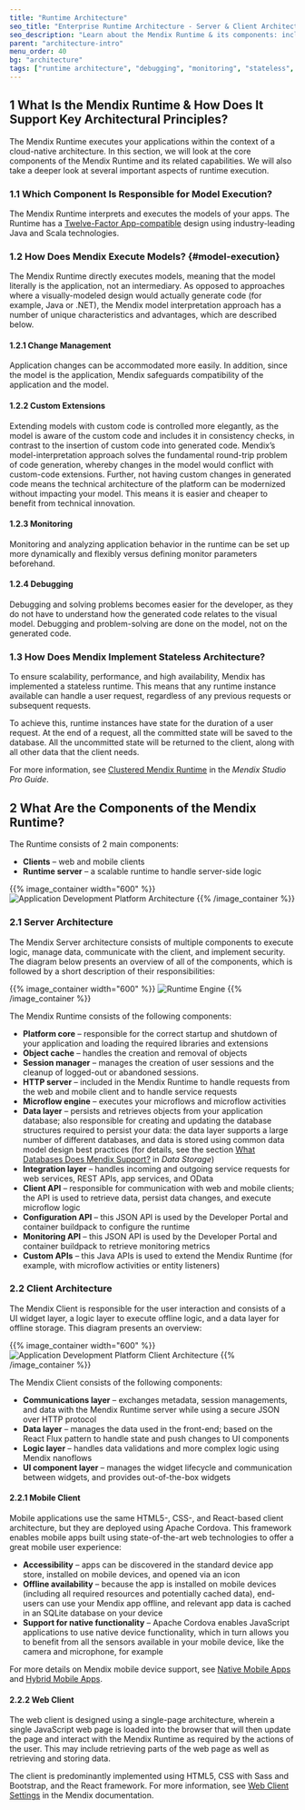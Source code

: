 ```yaml
---
title: "Runtime Architecture"
seo_title: "Enterprise Runtime Architecture - Server & Client Architecture"
seo_description: "Learn about the Mendix Runtime & its components: including how models are executed, server architecture, client architecture, & mobile & web clients."
parent: "architecture-intro"
menu_order: 40
bg: "architecture"
tags: ["runtime architecture", "debugging", "monitoring", "stateless", "architecture"]
---
```


## 1 What Is the Mendix Runtime & How Does It Support Key Architectural Principles?

The Mendix Runtime executes your applications within the context of a cloud-native architecture. In this section, we will look at the core components of the Mendix Runtime and its related capabilities. We will also take a deeper look at several important aspects of runtime execution.

### 1.1 Which Component Is Responsible for Model Execution?

The Mendix Runtime interprets and executes the models of your apps. The Runtime has a [Twelve-Factor App-compatible](twelve-factor-architecture) design using industry-leading Java and Scala technologies.

### 1.2 How Does Mendix Execute Models? {#model-execution}

The Mendix Runtime directly executes models, meaning that the model literally is the application, not an intermediary. As opposed to approaches where a visually-modeled design would actually generate code (for example, Java or .NET), the Mendix model interpretation approach has a number of unique characteristics and advantages, which are described below.

#### 1.2.1 Change Management

Application changes can be accommodated more easily. In addition, since the model is the application, Mendix safeguards compatibility of the application and the model.

#### 1.2.2 Custom Extensions

Extending models with custom code is controlled more elegantly, as the model is aware of the custom code and includes it in consistency checks, in contrast to the insertion of custom code into generated code. Mendix’s model-interpretation approach solves the fundamental round-trip problem of code generation, whereby changes in the model would conflict with custom-code extensions. Further, not having custom changes in generated code means the technical architecture of the platform can be modernized without impacting your model. This means it is easier and cheaper to benefit from technical innovation.

#### 1.2.3 Monitoring

Monitoring and analyzing application behavior in the runtime can be set up more dynamically and flexibly versus defining monitor parameters beforehand.

#### 1.2.4 Debugging

Debugging and solving problems becomes easier for the developer, as they do not have to understand how the generated code relates to the visual model. Debugging and problem-solving are done on the model, not on the generated code.

### 1.3 How Does Mendix Implement Stateless Architecture?

To ensure scalability, performance, and high availability, Mendix has implemented a stateless runtime. This means that any runtime instance available can handle a user request, regardless of any previous requests or subsequent requests.

To achieve this, runtime instances have state for the duration of a user request. At the end of a request, all the committed state will be saved to the database. All the uncommitted state will be returned to the client, along with all other data that the client needs.

For more information, see [Clustered Mendix Runtime](https://docs.mendix.com/refguide/clustered-mendix-runtime) in the *Mendix Studio Pro Guide*.

## 2 What Are the Components of the Mendix Runtime?

The Runtime consists of 2 main components:

* **Clients** – web and mobile clients
* **Runtime server** – a scalable runtime to handle server-side logic

{{% image_container width="600" %}}
![Application Development Platform Architecture](attachments/mendix-architecture.png)
{{% /image_container %}}

### 2.1 Server Architecture

The Mendix Server architecture consists of multiple components to execute logic, manage data, communicate with the client, and implement security. The diagram below presents an overview of all of the components, which is followed by a short description of their responsibilities:

{{% image_container width="600" %}}
![Runtime Engine](attachments/runtime-engine.png)
{{% /image_container %}}

The Mendix Runtime consists of the following components:

* **Platform core** – responsible for the correct startup and shutdown of your application and loading the required libraries and extensions
* **Object cache** – handles the creation and removal of objects
* **Session manager** – manages the creation of user sessions and the cleanup of logged-out or abandoned sessions.
* **HTTP server** – included in the Mendix Runtime to handle requests from the web and mobile client and to handle service requests
* **Microflow engine** – executes your microflows and microflow activities
* **Data layer** – persists and retrieves objects from your application database; also responsible for creating and updating the database structures required to persist your data: the data layer supports a large number of different databases, and data is stored using common data model design best practices (for details, see the section [What Databases Does Mendix Support?](../app-capabilities/data-storage#database-support) in *Data Storage*)
* **Integration layer** – handles incoming and outgoing service requests for web services, REST APIs, app services, and OData
* **Client API** – responsible for communication with web and mobile clients; the API is used to retrieve data, persist data changes, and execute microflow logic
* **Configuration API** – this JSON API is used by the Developer Portal and container buildpack to configure the runtime
* **Monitoring API** – this JSON API is used by the Developer Portal and container buildpack to retrieve monitoring metrics
* **Custom APIs** – this Java APIs is used to extend the Mendix Runtime (for example, with microflow activities or entity listeners)

### 2.2 Client Architecture

The Mendix Client is responsible for the user interaction and consists of a UI widget layer, a logic layer to execute offline logic, and a data layer for offline storage. This diagram presents an overview:

{{% image_container width="600" %}}
![Application Development Platform Client Architecture](attachments/client-architecture.png)
{{% /image_container %}}

The Mendix Client consists of the following components:

* **Communications layer** – exchanges metadata, session managements, and data with the Mendix Runtime server while using a secure JSON over HTTP protocol
* **Data layer** – manages the data used in the front-end; based on the React Flux pattern to handle state and push changes to UI components
* **Logic layer** – handles data validations and more complex logic using Mendix nanoflows
* **UI component layer** – manages the widget lifecycle and communication between widgets, and provides out-of-the-box widgets

#### 2.2.1 Mobile Client

Mobile applications use the same HTML5-, CSS-, and React-based client architecture, but they are deployed using Apache Cordova. This framework enables mobile apps built using state-of-the-art web technologies to offer a great mobile user experience:

* **Accessibility** – apps can be discovered in the standard device app store, installed on mobile devices, and opened via an icon
* **Offline availability** – because the app is installed on mobile devices (including all required resources and potentially cached data), end-users can use your Mendix app offline, and relevant app data is cached in an SQLite database on your device
* **Support for native functionality** – Apache Cordova enables JavaScript applications to use native device functionality, which in turn allows you to benefit from all the sensors available in your mobile device, like the camera and microphone, for example

For more details on Mendix mobile device support, see [Native Mobile Apps](../app-capabilities/native-mobile-apps) and [Hybrid Mobile Apps](../app-capabilities/hybrid-mobile-apps).

#### 2.2.2 Web Client

The web client is designed using a single-page architecture, wherein a single JavaScript web page is loaded into the browser that will then update the page and interact with the Mendix Runtime as required by the actions of the user. This may include retrieving parts of the web page as well as retrieving and storing data.

The client is predominantly implemented using HTML5, CSS with Sass and Bootstrap, and the React framework. For more information, see [Web Client Settings](https://docs.mendix.com/refguide/custom-settings#9-web-client-settings) in the Mendix documentation.
